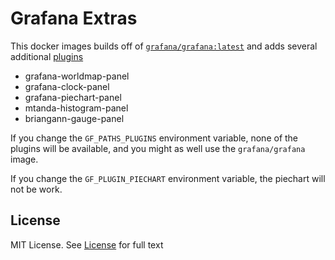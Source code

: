 # Grafana Extras

This docker images builds off of [`grafana/grafana:latest`](https://hub.docker.com/r/grafana/grafana/)
and adds several additional [plugins](https://grafana.net/plugins)

* grafana-worldmap-panel
* grafana-clock-panel
* grafana-piechart-panel
* mtanda-histogram-panel
* briangann-gauge-panel

If you change the `GF_PATHS_PLUGINS` environment variable, none of the plugins
will be available, and you might as well use the `grafana/grafana` image.

If you change the `GF_PLUGIN_PIECHART` environment variable, the piechart
will not be work.

## License
MIT License. See [License](/LICENSE) for full text
